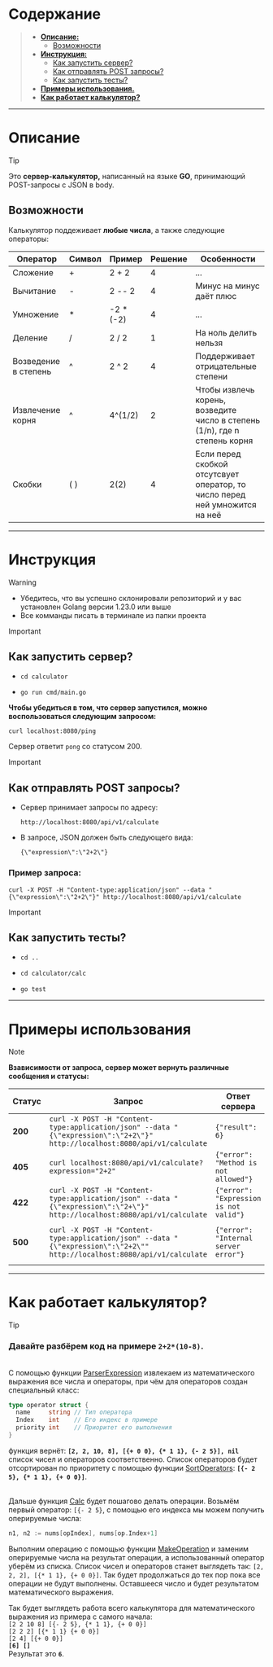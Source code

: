 # **Содержание**
>  - [**Описание:**](#описание)
>      - [Возможности](#возможности)
>  - [**Инструкция:**](#инструкция)
>      - [Как запустить сервер?](#как-запустить-сервер)
>      - [Как отправлять POST запросы?](#как-отправлять-post-запросы)
>      - [Как запустить тесты?](#как-запустить-тесты)
>  - [**Примеры использования.**](#примеры-использования)
>  - [**Как работает калькулятор?**](#как-работает-калькулятор)
___
# **Описание**

>[!TIP]
>Это **сервер-калькулятор,** написанный на языке **GO**, принимающий POST-запросы с JSON в body.
>
>## **Возможности**
>Калькулятор поддеживает **любые числа**, а также следующие операторы:
>
> | Оператор | Символ | Пример | Решение | Особенности |
> | -------- | ------ | ------ | ------- | ----------- |
> | Сложение | + | 2 + 2 | 4 | ... |
> | Вычитание | - | 2 -- 2 | 4 | Минус на минус даёт плюс |
> | Умножение | * | -2 * (-2) | 4 | ... |
> | Деление | / | 2 / 2 | 1 | На ноль делить нельзя |
> | Возведение в степень | ^ | 2 ^ 2 | 4 | Поддерживает отрицательные степени |
> | Извлечение корня | ^ | 4^(1/2) | 2 | Чтобы извлечь корень, возведите число в степень (1/n), где n степень корня |
> | Cкобки | ( ) | 2(2) | 4 | Если перед скобкой отсутсвует оператор, то число перед ней умножится на неё |
___
# **Инструкция**
>[!WARNING]
> + Убедитесь, что вы успешно склонировали репозиторий и у вас установлен Golang версии 1.23.0 или выше
> + Все комманды писать в терминале из папки проекта

>[!IMPORTANT]
>## **Как запустить сервер?**
> + ```shell
>   cd calculator
>   ```
> + ```shell
>   go run cmd/main.go
>   ```
> **Чтобы убедиться в том, что сервер запустился, можно воспользоваться следующим запросом:**
>   ```shell
>   curl localhost:8080/ping
>   ```
> Сервер ответит `pong` со статусом 200.

> [!IMPORTANT]
>## **Как отправлять POST запросы?**
>+ Сервер принимает запросы по адресу:
>   ```shell
>   http://localhost:8080/api/v1/calculate
>   ```
>+ В запросе, JSON должен быть следующего вида:
>   ```shell
>   {\"expression\":\"2+2\"}
>   ```
>   
>### Пример запроса:
>```shell
>curl -X POST -H "Content-type:application/json" --data "{\"expression\":\"2+2\"}" http://localhost:8080/api/v1/calculate
>```

> [!IMPORTANT]
>## **Как запустить тесты?**
> + ```shell
>   cd ..
>   ```
> + ```shell
>   cd calculator/calc
>   ```
> + ```shell
>   go test
>   ```
___
# **Примеры использования**
>[!NOTE]
>**Взависимости от запроса, сервер может вернуть различные сообщения и статусы:**
>
> | Статус | Запрос | Ответ сервера | Причина |
> | ---- | --------- | ------ | ------ |
> | **200** | `curl -X POST -H "Content-type:application/json" --data "{\"expression\":\"2+2\"}" http://localhost:8080/api/v1/calculate` | `{"result": 6}` | Корректный запрос |
> | **405** | `curl localhost:8080/api/v1/calculate?expression="2+2"` | `{"error": "Method is not allowed"}` | Неккоректный тип запроса
> | **422** | `curl -X POST -H "Content-type:application/json" --data "{\"expression\":\"2+\"}" http://localhost:8080/api/v1/calculate` | `{"error": "Expression is not valid"}` | Неккоректное математическое выражение
> | **500** | `curl -X POST -H "Content-type:application/json" --data "{\"expression\":\"2+2\"" http://localhost:8080/api/v1/calculate` | `{"error": "Internal server error"}` | Неккоректный JSON или неизвестная ошибка
___
# **Как работает калькулятор?**
>[!TIP]
>### Давайте разбёрем код на примере **`2+2*(10-8)`**.
>
>\
>С помощью функции [ParserExpression](calculator/internal/pkg/parser/parser.go) извлекаем из математического выражения все числа и операторы, при чём для операторов создан специальный класс:
>```go
>type operator struct {
>	name     string // Тип оператора
>	Index    int    // Его индекс в примере
>	priority int    // Приоритет его выполнения
>}
>```
> функция вернёт: **`[2, 2, 10, 8], [{+ 0 0}, {* 1 1}, {- 2 5}], nil`** список чисел и операторов соответственно. Список операторов будет отсортирован по приоритету с помощью функции [SortOperators](calculator/internal/pkg/operator.go): **`[{- 2 5}, {* 1 1}, {+ 0 0}]`**.
>
>\
> Дальше функция [Calc](calculator/calc/calc.go) будет пошагово делать операции. Возьмём первый оператор: `[{- 2 5}`, с помощью его индекса мы можем получить оперируемые числа:
>```go
>n1, n2 := nums[opIndex], nums[op.Index+1]
>```
>Выполним операцию с помощью функции [MakeOperation](calculator/internal/pkg/operator.go) и заменим оперируемые числа на результат операции, а использованный оператор уберём из списка. Список чисел и операторов станет выглядеть так: `[2, 2, 2], [{* 1 1}, {+ 0 0}]`. Так будет продолжаться до тех пор пока все операции не будут выполнены. Оставшееся число и будет результатом математического выражения.
>
>Так будет выглядеть работа всего калькулятора для математического выражения из примера с самого начала:\
>`[2 2 10 8] [{- 2 5}, {* 1 1}, {+ 0 0}]`\
>`[2 2 2] [{* 1 1} {+ 0 0}]`\
>`[2 4] [{+ 0 0}]`\
>**`[6] []`**\
>Результат это **`6`**.

